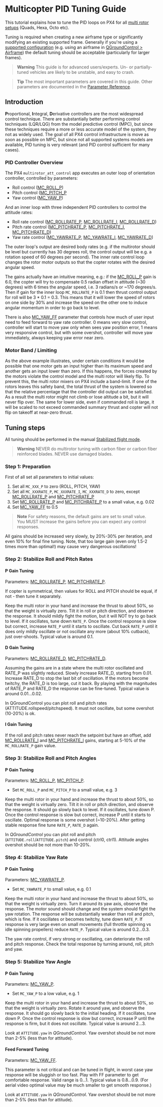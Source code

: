 # Multicopter PID Tuning Guide

This tutorial explains how to tune the PID loops on PX4 for all [multi rotor setups](../airframes/airframe_reference.md#copter) (Quads, Hexa, Octo etc).

Tuning is required when creating a new airframe type or significantly modifying an existing supported frame. Generally if you're using a [supported configuration](../airframes/airframe_reference.md#copter) (e.g. using an airframe in [QGroundControl > Airframe](../config/airframe.md)) the default tuning should be acceptable (particularly for larger frames). 

> **Warning** This guide is for advanced users/experts. Un- or partially- tuned vehicles are likely to be unstable, and easy to crash.

<span></span>
> **Tip** The most important parameters are covered in this guide. Other parameters are documented in the [Parameter Reference](../advanced_config/parameter_reference.md).


## Introduction 

**P**roportional, **I**ntegral, **D**erivative controllers are the most widespread control technique. 
There are substantially better performing control techniques (LQR/LQG) from the model predictive control (MPC), 
but since these techniques require a more or less accurate model of the system, they not as widely used. 
The goal of all PX4 control infrastructure is move as soon as possible on MPC, 
but since not all supported systems models are available, 
PID tuning is very relevant (and PID control sufficient for many cases).


### PID Controller Overview 

The PX4 `multirotor_att_control` app executes an outer loop of orientation controller, controlled by parameters:

- Roll control ([MC_ROLL_P](../advanced_config/parameter_reference.md#MC_ROLL_P))
- Pitch control ([MC_PITCH_P](../advanced_config/parameter_reference.md#MC_PITCH_P)
- Yaw control ([MC_YAW_P](../advanced_config/parameter_reference.md#MC_YAW_P))

And an inner loop with three independent PID controllers to control the attitude rates:

- Roll rate control ([MC_ROLLRATE_P](../advanced_config/parameter_reference.md#MC_ROLLRATE_P), [MC_ROLLRATE_I](../advanced_config/parameter_reference.md#MC_ROLLRATE_I), [MC_ROLLRATE_D](../advanced_config/parameter_reference.md#MC_ROLLRATE_D))
- Pitch rate control ([MC_PITCHRATE_P](../advanced_config/parameter_reference.md#MC_PITCHRATE_P), [MC_PITCHRATE_I](../advanced_config/parameter_reference.md#MC_PITCHRATE_I), [MC_PITCHRATE_D](../advanced_config/parameter_reference.md#MC_PITCHRATE_D))
- Yaw rate control ([MC_YAWRATE_P](../advanced_config/parameter_reference.md#MC_YAWRATE_P), [MC_YAWRATE_I](../advanced_config/parameter_reference.md#MC_YAWRATE_I), [MC_YAWRATE_D](../advanced_config/parameter_reference.md#MC_YAWRATE_D))

The outer loop's output are desired body rates (e.g. if the multirotor
should be level but currently has 30 degrees roll, the control output
will be e.g. a rotation speed of 60 degrees per second). The inner rate
control loop changes the rotor motor outputs so that the copter rotates
with the desired angular speed.

The gains actually have an intuitive meaning, e.g.: if the [MC_ROLL_P](../advanced_config/parameter_reference.md#MC_ROLL_P)
gain is 6.0, the copter will try to compensate 0.5 radian offset in
attitude (\~30 degrees) with 6 times the angular speed, i.e. 3 radians/s
or \~170 degrees/s. Then if gain for the inner loop `MC_ROLLRATE_P` is
0.1 then thrust control output for roll will be 3 \* 0.1 = 0.3. This
means that it will lower the speed of rotors on one side by 30% and
increase the speed on the other one to induce angular momentum in order
to go back to level.

There is also [MC_YAW_FF](../advanced_config/parameter_reference.md#MC_YAW_FF) parameter that controls how much of user input
need to feed forward to yaw rate controller. 0 means very slow control,
controller will start to move yaw only when sees yaw position error, 1
means very responsive control, but with some overshot, controller will
move yaw immediately, always keeping yaw error near zero.


### Motor Band / Limiting

As the above example illustrates, under certain conditions it would be
possible that one motor gets an input higher than its maximum speed and
another gets an input lower than zero. If this happens, the forces
created by the motors violate the control model and the multi rotor will
likely flip. To prevent this, the multi rotor mixers on PX4 include a
band-limit. If one of the rotors leaves this safety band, the total
thrust of the system is lowered so that the relative percentage that the
controller did output can be satisfied. As a result the multi rotor
might not climb or lose altitude a bit, but it will never flip over. The
same for lower side, even if commanded roll is large, it will be scaled
to not exceed commanded summary thrust and copter will not flip on
takeoff at near-zero thrust.

## Tuning steps

All tuning should be performed in the manual [Stabilized flight mode](../flight_modes/README.md#manual-modes).

<span></span>
> **Warning** NEVER do multirotor tuning with carbon fiber or carbon fiber reinforced blades. NEVER use damaged blades.

### Step 1: Preparation

First of all set all parameters to initial values:

1. Set all `MC_XXX_P` to zero (ROLL, PITCH, YAW)
2. Set all `MC_XXXRATE_P`, `MC_XXXRATE_I`, `MC_XXXRATE_D` to zero,
   except [MC_ROLLRATE_P](../advanced_config/parameter_reference.md#MC_ROLLRATE_P) and [MC_PITCHRATE_P](../advanced_config/parameter_reference.md#MC_PITCHRATE_P)
3. Set [MC_ROLLRATE_P](../advanced_config/parameter_reference.md#MC_ROLLRATE_P) and [MC_PITCHRATE_P](../advanced_config/parameter_reference.md#MC_PITCHRATE_P) to a small value, e.g. 0.02
4. Set [MC_YAW_FF](../advanced_config/parameter_reference.md#MC_YAW_FF) to 0.5

> **Note** For safety reasons, the default gains are set to small value.  
> You MUST increase the gains before you can expect any control responses. 

All gains should be increased very slowly, by 20%-30% per iteration, and
even 10% for final fine tuning. Note, that too large gain (even only
1.5-2 times more than optimal!) may cause very dangerous oscillations!


### Step 2: Stabilize Roll and Pitch Rates

#### P Gain Tuning

Parameters: [MC_ROLLRATE_P](../advanced_config/parameter_reference.md#MC_ROLLRATE_P), [MC_PITCHRATE_P](../advanced_config/parameter_reference.md#MC_PITCHRATE_P).

If copter is symmetrical, then values for ROLL and PITCH should be
equal, if not - then tune it separately.

Keep the multi rotor in your hand and increase the thrust to about 50%,
so that the weight is virtually zero. Tilt it in roll or pitch
direction, and observe the response. It should mildly fight the motion,
but it will NOT try to go back to level. If it oscillates, tune down
`RATE_P`. Once the control response is slow but correct, increase `RATE_P`
until it starts to oscillate. Cut back `RATE_P` until it does only mildly
oscillate or not oscillate any more (about 10% cutback), just
over-shoots. Typical value is around 0.1.

#### D Gain Tuning

Parameters: [MC_ROLLRATE_D](../advanced_config/parameter_reference.md#MC_ROLLRATE_D), [MC_PITCHRATE_D](../advanced_config/parameter_reference.md#MC_PITCHRATE_D).

Assuming the gains are in a state where the multi rotor oscillated and
RATE\_P was slightly reduced. Slowly increase RATE\_D, starting from
0.01. Increase RATE\_D to stop the last bit of oscillation. If the
motors become twitchy, the RATE\_D is too large, cut it back. By playing
with the magnitudes of RATE\_P and RATE\_D the response can be
fine-tuned. Typical value is around 0.01…0.02.

In QGroundControl you can plot roll and pitch rates
(ATTITUDE.rollspeed/pitchspeed). It must not oscillate, but some
overshot (10-20%) is ok.


#### I Gain Tuning

If the roll and pitch rates never reach the setpoint but have an offset,
add [MC_ROLLRATE_I](../advanced_config/parameter_reference.md#MC_ROLLRATE_I) and [MC_PITCHRATE_I](../advanced_config/parameter_reference.md#MC_PITCHRATE_I) gains, starting at 5-10% of the `MC_ROLLRATE_P` gain value.


### Step 3: Stabilize Roll and Pitch Angles

#### P Gain Tuning

Parameters: [MC_ROLL_P](../advanced_config/parameter_reference.md#MC_ROLL_P), [MC_PITCH_P](../advanced_config/parameter_reference.md#MC_PITCH_P).

- Set `MC_ROLL_P` and `MC_PITCH_P` to a small value, e.g. 3

Keep the multi rotor in your hand and increase the thrust to about 50%,
so that the weight is virtually zero. Tilt it in roll or pitch
direction, and observe the response. It should go slowly back to level.
If it oscillates, tune down P. Once the control response is slow but
correct, increase P until it starts to oscillate. Optimal response is
some overshot (\~10-20%). After getting stable response fine tune
`RATE_P`, `RATE_D` again.

In *QGroundControl* you can plot roll and pitch (`ATTITUDE.roll`/`ATTITUDE.pitch`) and
control (ctrl0, ctrl1). Attitude angles overshot should be not more than
10-20%.


### Step 4: Stabilize Yaw Rate

#### P Gain Tuning

Parameters: [MC_YAWRATE_P](../advanced_config/parameter_reference.md#MC_YAWRATE_P).

- Set `MC_YAWRATE_P` to small value, e.g. 0.1

Keep the multi rotor in your hand and increase the thrust to about 50%,
so that the weight is virtually zero. Turn it around its yaw axis,
observe the response. The motor sound should change and the system
should fight the yaw rotation. The response will be substantially weaker
than roll and pitch, which is fine. If it oscillates or becomes twitchy,
tune down `RATE_P`. If response is very large even on small movements
(full throttle spinning vs idle spinning propellers) reduce `RATE_P`.
Typical value is around 0.2…0.3.

The yaw rate control, if very strong or oscillating, can deteriorate the
roll and pitch response. Check the total response by turning around,
roll, pitch and yaw.


### Step 5: Stabilize Yaw Angle


#### P Gain Tuning

Parameters: [MC_YAW_P](../advanced_config/parameter_reference.md#MC_YAW_P).

- Set `MC_YAW_P` to a low value, e.g. 1

Keep the multi rotor in your hand and increase the thrust to about 50%,
so that the weight is virtually zero. Rotate it around yaw, and observe
the response. It should go slowly back to the initial heading. If it
oscillates, tune down P. Once the control response is slow but correct,
increase P until the response is firm, but it does not oscillate.
Typical value is around 2…3.

Look at `ATTITUDE.yaw` in *QGroundControl*. Yaw overshot should be not more
than 2-5% (less than for attitude).


#### Feed Forward Tuning

Parameters: [MC_YAW_FF](../advanced_config/parameter_reference.md#MC_YAW_FF).

This parameter is not critical and can be tuned in flight, in worst case
yaw response will be sluggish or too fast. Play with FF parameter to get
comfortable response. Valid range is 0…1. Typical value is 0.8…0.9. (For
aerial video optimal value may be much smaller to get smooth response.)

Look at `ATTITUDE.yaw` in *QGroundControl*. Yaw overshot should be not more
than 2-5% (less than for attitude).
